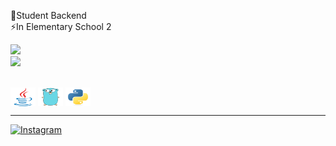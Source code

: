 
🔭Student Backend<br>⚡In Elementary School 2

![](https://github-readme-stats.vercel.app/api?username=LucasLopesLedur&theme=radical&hide_border=false&include_all_commits=false&count_private=false)<br/>
![](https://github-readme-stats.vercel.app/api/top-langs/?username=LucasLopesLedur&theme=radical&hide_border=false&include_all_commits=false&count_private=false&layout=compact)

<div style="display: inline_block"><br>
<img align="center" alt="Lucas-java" height="30" width="40" src="https://github.com/devicons/devicon/blob/master/icons/java/java-original.svg">
<img align="center" alt="Lucas-Go" height="30" width="40" src="https://github.com/devicons/devicon/blob/master/icons/go/go-original.svg">
<img align="center" alt="Lucas-Python" height="30" width="40" src="https://github.com/devicons/devicon/blob/master/icons/python/python-original.svg">
</div>

---

<!-- Proudly created with GPRM ( https://gprm.itsvg.in ) -->
[![Instagram](https://img.shields.io/badge/Instagram-%23E4405F.svg?logo=Instagram&logoColor=white)](https://instagram.com/lucaslledur) 
